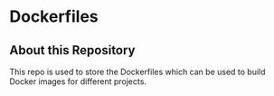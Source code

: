 # Dockerfiles

## About this Repository

This repo is used to store the Dockerfiles which can be used to build Docker images 
for different projects.
